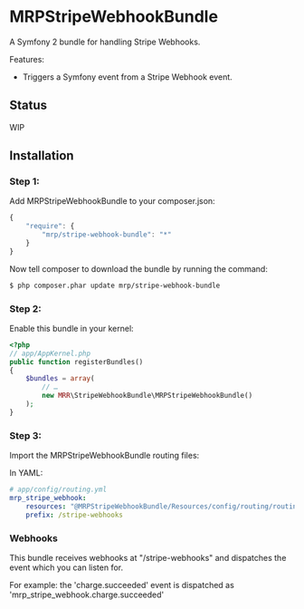 # MRPStripeWebhookBundle #

A Symfony 2 bundle for handling Stripe Webhooks.

Features:
- Triggers a Symfony event from a Stripe Webhook event.

## Status ##
WIP

## Installation ##
### Step 1: ###
Add MRPStripeWebhookBundle to your composer.json:

```js
{
	"require": {
		"mrp/stripe-webhook-bundle": "*"
	}
}
```

Now tell composer to download the bundle by running the command:

``` bash
$ php composer.phar update mrp/stripe-webhook-bundle
```

### Step 2: ###
Enable this bundle in your kernel:

```php
<?php
// app/AppKernel.php
public function registerBundles()
{
	$bundles = array(
		// …
		new MRR\StripeWebhookBundle\MRPStripeWebhookBundle()
	);
}
```

### Step 3: ###
Import the MRPStripeWebhookBundle routing files:

In YAML:
```yaml
# app/config/routing.yml
mrp_stripe_webhook:
	resources: "@MRPStripeWebhookBundle/Resources/config/routing/routing.yml"
	prefix: /stripe-webhooks
```

### Webhooks ###
This bundle receives webhooks at "/stripe-webhooks" and dispatches the event which you can listen for.

For example: the 'charge.succeeded' event is dispatched as 'mrp_stripe_webhook.charge.succeeded'